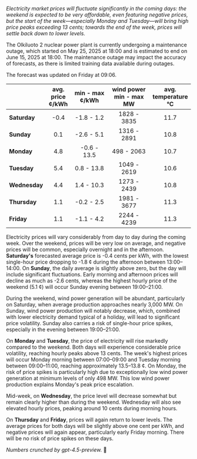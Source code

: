 *Electricity market prices will fluctuate significantly in the coming days: the weekend is expected to be very affordable, even featuring negative prices, but the start of the week—especially Monday and Tuesday—will bring high price peaks exceeding 13 cents; towards the end of the week, prices will settle back down to lower levels.*

The Olkiluoto 2 nuclear power plant is currently undergoing a maintenance outage, which started on May 25, 2025 at 18:00 and is estimated to end on June 15, 2025 at 18:00. The maintenance outage may impact the accuracy of forecasts, as there is limited training data available during outages.

The forecast was updated on Friday at 09:06.

|              | avg.<br>price<br>¢/kWh | min - max<br>¢/kWh | wind power<br>min - max<br>MW | avg.<br>temperature<br>°C |
|:-------------|:----------------------:|:------------------:|:-----------------------------:|:-------------------------:|
| **Saturday** |          -0.4          |     -1.8 - 1.2     |          1828 - 3835          |           11.7            |
| **Sunday**   |           0.1          |     -2.6 - 5.1     |          1316 - 2891          |           10.8            |
| **Monday**   |           4.8          |    -0.6 - 13.5     |           498 - 2063          |           10.7            |
| **Tuesday**  |           5.4          |     0.8 - 13.8     |          1049 - 2619          |           10.6            |
| **Wednesday**|           4.4          |     1.4 - 10.3     |          1273 - 2439          |           10.8            |
| **Thursday** |           1.1          |     -0.2 - 2.5     |          1981 - 3677          |           11.3            |
| **Friday**   |           1.1          |     -1.1 - 4.2     |          2244 - 4239          |           11.3            |

Electricity prices will vary considerably from day to day during the coming week. Over the weekend, prices will be very low on average, and negative prices will be common, especially overnight and in the afternoon. **Saturday's** forecasted average price is -0.4 cents per kWh, with the lowest single-hour price dropping to -1.8 ¢ during the afternoon between 13:00–14:00. On **Sunday**, the daily average is slightly above zero, but the day will include significant fluctuations. Early morning and afternoon prices will decline as much as -2.6 cents, whereas the highest hourly price of the weekend (5.1 ¢) will occur Sunday evening between 19:00–21:00.

During the weekend, wind power generation will be abundant, particularly on Saturday, when average production approaches nearly 3,000 MW. On Sunday, wind power production will notably decrease, which, combined with lower electricity demand typical of a holiday, will lead to significant price volatility. Sunday also carries a risk of single-hour price spikes, especially in the evening between 19:00–21:00.

On **Monday** and **Tuesday**, the price of electricity will rise markedly compared to the weekend. Both days will experience considerable price volatility, reaching hourly peaks above 13 cents. The week's highest prices will occur Monday morning between 07:00–09:00 and Tuesday morning between 09:00–11:00, reaching approximately 13.5–13.8 ¢. On Monday, the risk of price spikes is particularly high due to exceptionally low wind power generation at minimum levels of only 498 MW. This low wind power production explains Monday's peak price escalation.

Mid-week, on **Wednesday**, the price level will decrease somewhat but remain clearly higher than during the weekend. Wednesday will also see elevated hourly prices, peaking around 10 cents during morning hours.

On **Thursday** and **Friday**, prices will again return to lower levels. The average prices for both days will be slightly above one cent per kWh, and negative prices will again appear, particularly early Friday morning. There will be no risk of price spikes on these days.

*Numbers crunched by gpt-4.5-preview.* 🔌

